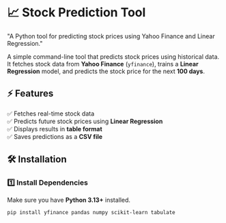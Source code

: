 # 📈 Stock Prediction Tool
"A Python tool for predicting stock prices using Yahoo Finance and Linear Regression."

A simple command-line tool that predicts stock prices using historical data.  
It fetches stock data from **Yahoo Finance** (`yfinance`), trains a **Linear Regression** model, and predicts the stock price for the next **100 days**.

## ⚡ Features
✅ Fetches real-time stock data  
✅ Predicts future stock prices using **Linear Regression**  
✅ Displays results in **table format**  
✅ Saves predictions as a **CSV file**  

## 🛠 Installation

### 1️⃣ Install Dependencies
Make sure you have **Python 3.13+** installed.

```bash
pip install yfinance pandas numpy scikit-learn tabulate
